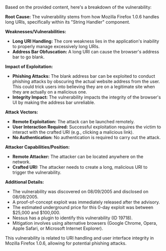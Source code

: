 Based on the provided content, here's a breakdown of the vulnerability:

**Root Cause:** The vulnerability stems from how Mozilla Firefox 1.0.6 handles long URIs, specifically within its "String Handler" component.

**Weaknesses/Vulnerabilities:**
*   **Long URI Handling:** The core weakness lies in the application's inability to properly manage excessively long URIs.
*   **Address Bar Obfuscation:**  A long URI can cause the browser's address bar to go blank.

**Impact of Exploitation:**
*   **Phishing Attacks:** The blank address bar can be exploited to conduct phishing attacks by obscuring the actual website address from the user. This could trick users into believing they are on a legitimate site when they are actually on a malicious one.
*   **Integrity Impact:** The vulnerability impacts the integrity of the browser's UI by making the address bar unreliable.

**Attack Vectors:**
*   **Remote Exploitation:** The attack can be launched remotely.
*   **User Interaction Required:** Successful exploitation requires the victim to interact with the crafted URI (e.g., clicking a malicious link).
*   **No Authentication:** No authentication is required to carry out the attack.

**Attacker Capabilities/Position:**
*   **Remote Attacker:** The attacker can be located anywhere on the network.
*   **Crafted URI:** The attacker needs to create a long, malicious URI to trigger the vulnerability.

**Additional Details:**
*   The vulnerability was discovered on 08/09/2005 and disclosed on 08/08/2005.
*   A proof-of-concept exploit was immediately released after the advisory.
*   The estimated underground price for this 0-day exploit was between $25,000 and $100,000.
*   Nessus has a plugin to identify this vulnerability (ID 19718).
*   Mitigation involves using alternative browsers (Google Chrome, Opera, Apple Safari, or Microsoft Internet Explorer).

This vulnerability is related to URI handling and user interface integrity in Mozilla Firefox 1.0.6, allowing for potential phishing attacks.
